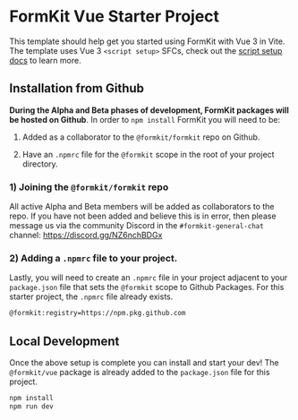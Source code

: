 # FormKit Vue Starter Project

This template should help get you started using FormKit with Vue 3 in Vite.
The template uses Vue 3 `<script setup>` SFCs, check out the [script setup docs](https://v3.vuejs.org/api/sfc-script-setup.html#sfc-script-setup)
to learn more.

## Installation from Github

**During the Alpha and Beta phases of development, FormKit packages will be hosted on
Github**. In order to `npm install` FormKit you will need to be:

1. Added as a collaborator to the `@formkit/formkit` repo on Github.
<!-- 2. Authenticated with Github via an `~/.npmrc` entry or via `npm` on the command line. -->
2. Have an `.npmrc` file for the `@formkit` scope in the root of your project directory.

### 1) Joining the `@formkit/formkit` repo

All active Alpha and Beta members will be added as collaborators to the repo. If you
have not been added and believe this is in error, then please message us via the
community Discord in the `#formkit-general-chat` channel: https://discord.gg/NZ6nchBDGx

<!-- ### 2) Authenticating with Github Packages

In order to download private Github packages via `npm` you will need to [create a
personal access token (PAT)](https://github.com/settings/tokens) in your Github
account with at least the `repo` and `read:packages` scopes enabled.

Next, you can either add the token to your global `~/.npmrc` file:

```bash
//npm.pkg.github.com/:_authToken=TOKEN
```
#### — OR –

Sign in via the command line with the `@formkit` scope flag set.
** the password prompt requires your Personal Access Token, not your GitHub password. **

```bash
$ npm login --scope=@formkit --registry=https://npm.pkg.github.com

> Username: GITHUB_USERNAME
> Password: PERSONAL_ACCESS_TOKEN
> Email: PUBLIC_EMAIL_ADDRESS
``` -->

### 2) Adding a `.npmrc` file to your project.

Lastly, you will need to create an `.npmrc` file in your project adjacent to your
`package.json` file that sets the `@formkit` scope to Github Packages.
For this starter project, the `.npmrc` file already exists.

```bash
@formkit:registry=https://npm.pkg.github.com
```

## Local Development

Once the above setup is complete you can install and start your dev! The
`@formkit/vue` package is already added to the `package.json` file for this project.

```bash
npm install
npm run dev
```